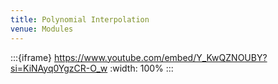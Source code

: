 ```yaml
---
title: Polynomial Interpolation
venue: Modules
---
```


:::{iframe} https://www.youtube.com/embed/Y_KwQZNOUBY?si=KiNAyq0YgzCR-O_w
:width: 100%
:::